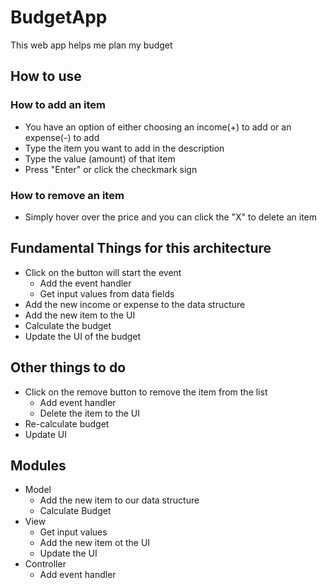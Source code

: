 # BudgetApp
This web app helps me plan my budget

## How to use

### How to add an item
- You have an option of either choosing an income(+) to add or an expense(-) to add
- Type the item you want to add in the description
- Type the value (amount) of that item
- Press "Enter" or click the checkmark sign

### How to remove an item
- Simply hover over the price and you can click the "X" to delete an item

## Fundamental Things for this architecture
- Click on the button will start the event
    - Add the event handler
    - Get input values from data fields
- Add the new income or expense to the data structure
- Add the new item to the UI
- Calculate the budget
- Update the UI of the budget

## Other things to do
- Click on the remove button to remove the item from the list
    - Add event handler
    - Delete the item to the UI
- Re-calculate budget
- Update UI

## Modules
- Model
    - Add the new item to our data structure
    - Calculate Budget
- View
    - Get input values
    - Add the new item ot the UI
    - Update the UI
- Controller
    - Add event handler
